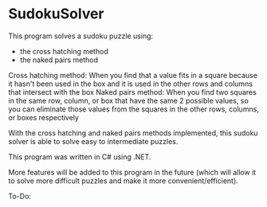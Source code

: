 # SudokuSolver

This program solves a sudoku puzzle using:
 - the cross hatching method
 - the naked pairs method

Cross hatching method: 
    When you find that a value fits in a square because it hasn't been used in the box and it is used in the other rows and columns that intersect with the box
Naked pairs method:
    When you find two squares in the same row, column, or box that have the same 2 possible values, so you can eliminate those values from the squares in the other rows, columns, or boxes respectively

With the cross hatching and naked pairs methods implemented, this sudoku solver is able to solve easy to intermediate puzzles. 

This program was written in C# using .NET. 

More features will be added to this program in the future (which will allow it to solve more difficult puzzles and make it more convenient/efficient).

To-Do: